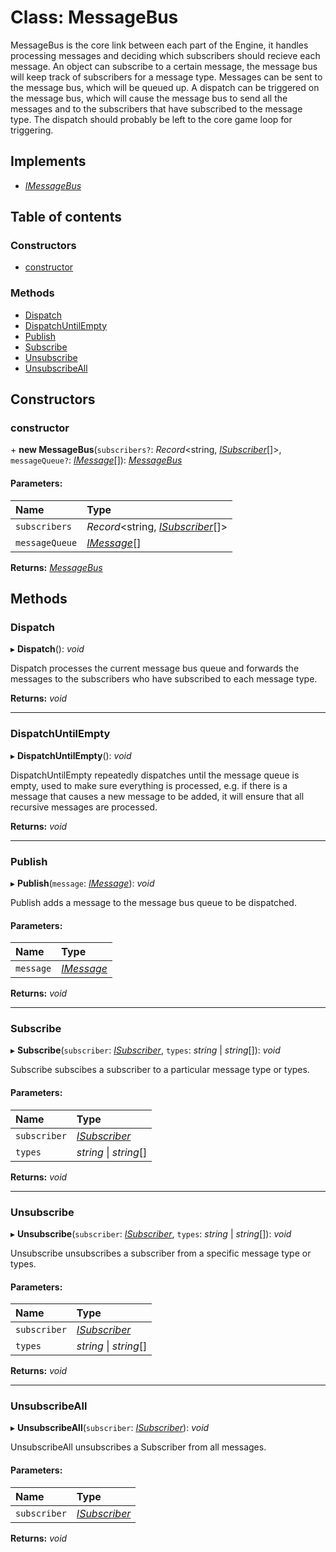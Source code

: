 # Class: MessageBus

MessageBus is the core link between each part of the Engine, it handles processing
messages and deciding which subscribers should recieve each message.
An object can subscribe to a certain message, the message bus will keep track of
subscribers for a message type.
Messages can be sent to the message bus, which will be queued up.
A dispatch can be triggered on the message bus, which will cause the message bus
to send all the messages and to the subscribers that have subscribed to the message
type.
The dispatch should probably be left to the core game loop for triggering.

## Implements

* [*IMessageBus*](../interfaces/imessagebus.md)

## Table of contents

### Constructors

- [constructor](messagebus.md#constructor)

### Methods

- [Dispatch](messagebus.md#dispatch)
- [DispatchUntilEmpty](messagebus.md#dispatchuntilempty)
- [Publish](messagebus.md#publish)
- [Subscribe](messagebus.md#subscribe)
- [Unsubscribe](messagebus.md#unsubscribe)
- [UnsubscribeAll](messagebus.md#unsubscribeall)

## Constructors

### constructor

\+ **new MessageBus**(`subscribers?`: *Record*<string, [*ISubscriber*](../interfaces/isubscriber.md)[]\>, `messageQueue?`: [*IMessage*](../interfaces/imessage.md)[]): [*MessageBus*](messagebus.md)

#### Parameters:

Name | Type |
:------ | :------ |
`subscribers` | *Record*<string, [*ISubscriber*](../interfaces/isubscriber.md)[]\> |
`messageQueue` | [*IMessage*](../interfaces/imessage.md)[] |

**Returns:** [*MessageBus*](messagebus.md)

## Methods

### Dispatch

▸ **Dispatch**(): *void*

Dispatch processes the current message bus queue and forwards the messages to the subscribers who have
subscribed to each message type.

**Returns:** *void*

___

### DispatchUntilEmpty

▸ **DispatchUntilEmpty**(): *void*

DispatchUntilEmpty repeatedly dispatches until the message queue is empty, used to make sure everything is
processed, e.g. if there is a message that causes a new message to be added, it will ensure that all recursive
messages are processed.

**Returns:** *void*

___

### Publish

▸ **Publish**(`message`: [*IMessage*](../interfaces/imessage.md)): *void*

Publish adds a message to the message bus queue to be dispatched.

#### Parameters:

Name | Type |
:------ | :------ |
`message` | [*IMessage*](../interfaces/imessage.md) |

**Returns:** *void*

___

### Subscribe

▸ **Subscribe**(`subscriber`: [*ISubscriber*](../interfaces/isubscriber.md), `types`: *string* \| *string*[]): *void*

Subscribe subscibes a subscriber to a particular message type or types.

#### Parameters:

Name | Type |
:------ | :------ |
`subscriber` | [*ISubscriber*](../interfaces/isubscriber.md) |
`types` | *string* \| *string*[] |

**Returns:** *void*

___

### Unsubscribe

▸ **Unsubscribe**(`subscriber`: [*ISubscriber*](../interfaces/isubscriber.md), `types`: *string* \| *string*[]): *void*

Unsubscribe unsubscribes a subscriber from a specific message type or types.

#### Parameters:

Name | Type |
:------ | :------ |
`subscriber` | [*ISubscriber*](../interfaces/isubscriber.md) |
`types` | *string* \| *string*[] |

**Returns:** *void*

___

### UnsubscribeAll

▸ **UnsubscribeAll**(`subscriber`: [*ISubscriber*](../interfaces/isubscriber.md)): *void*

UnsubscribeAll unsubscribes a Subscriber from all messages.

#### Parameters:

Name | Type |
:------ | :------ |
`subscriber` | [*ISubscriber*](../interfaces/isubscriber.md) |

**Returns:** *void*
